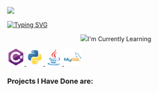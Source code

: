 <p align="left">
  <img src ="https://media.giphy.com/media/v1.Y2lkPWVjZjA1ZTQ3Y2oxMWZtbGdkbWJ6dmp2YjF5bmJ4dTFlcGE5eTFvNml0bzF1dmRnNCZlcD12MV9zdGlja2Vyc19zZWFyY2gmY3Q9cw/w1JffeP9urtEAiTuxr/giphy.gif" height="100">
</p>

<a href="https://git.io/typing-svg" align = "center">
    <img src="https://readme-typing-svg.demolab.com?font=Fira+Code&weight=400&size=35&duration=2500&pause=50&color=0096FF&background=FFE33F00&center=true&width=636&lines=Hi+!;I'm+Maheshika+Sandamini" alt="Typing SVG">
</a>

<p align="center">
  <img src ="https://media.giphy.com/media/v1.Y2lkPTc5MGI3NjExdjU2YWJ0eWEzejJyeHQxNHR6c2NkYTQxZHhvdXczZWRpazdza3R0MSZlcD12MV9zdGlja2Vyc19zZWFyY2gmY3Q9cw/XaLMI3Nf8BqpnNGZgg/giphy.gif" height="300>
 </p>
    
- 😆  My GitHUB account: @IPMSand                                                                                                  
- 👀 I’m interested in ...
-  🌱 I’m currently learning BSc(Hons) Computer Science in Plymouth University, United Kingdom. (2nd Yaer undergraduate)
- 💞️ I’m looking to collaborate on various projects to practise my coding skills .Especailly on Java, C# and Python
- 🪄Tech-related interests are Data science, Software engineering 
- 📫 How to reach me ...
- 😄 Pronouns: 
- ⚡ Fun fact: I'm not lazy, I'm just on energy-saving mode 😴
- 🍫 Likes: 🍫


<h3 align="left">I'm Currently Learning </h3>
<p align="left"> <a href="https://www.w3schools.com/cs/" target="_blank" rel="noreferrer"> <img src="https://raw.githubusercontent.com/devicons/devicon/master/icons/csharp/csharp-original.svg" alt="csharp" width="40" height="40"/> </a> <a href="https://www.python.org" target="_blank" rel="noreferrer"> <img src="https://raw.githubusercontent.com/devicons/devicon/master/icons/python/python-original.svg" alt="python" width="40" height="40"/> </a><a href="https://www.java.com" target="_blank" rel="noreferrer"> <img src="https://raw.githubusercontent.com/devicons/devicon/master/icons/java/java-original.svg" alt="java" width="40" height="40"/> </a> <a href="https://www.mysql.com/" target="_blank" rel="noreferrer"> <img src="https://raw.githubusercontent.com/devicons/devicon/master/icons/mysql/mysql-original-wordmark.svg" alt="mysql" width="40" height="40"/> </a>  </p>
<h3 align="left">Projects I Have Done are: </h3>


<!---
IPMSand/IPMSand is a ✨ special ✨ repository because its `README.md` (this file) appears on your GitHub profile.
You can click the Preview link to take a look at your changes.
--->


